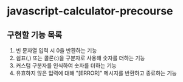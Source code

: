 # javascript-calculator-precourse

## 구현할 기능 목록

1. 빈 문자열 입력 시 0을 반환하는 기능
2. 쉼표(,) 또는 콜론(:)을 구분자로 사용해 숫자를 더하는 기능
3. 커스텀 구분자를 인식하여 숫자를 더하는 기능
4. 유효하지 않은 입력에 대해 "[ERROR]" 메시지를 반환하고 종료하는 기능
